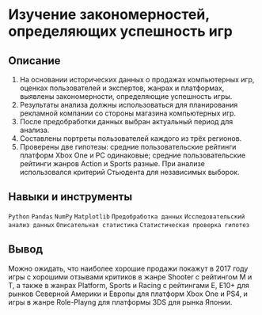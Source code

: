 # Изучение закономерностей, определяющих успешность игр
## Описание
1. На основании исторических данных о продажах компьютерных игр, оценках пользователей и экспертов, жанрах и платформах, выявлены закономерности, определяющие успешность игры.
2. Результаты анализа должны использоваться для планирования рекламной компании со стороны магазина компьютерных игр.
3. После предобработки данных выбран актуальный период для анализа.
4. Составлены портреты пользователей каждого из трёх регионов.
5. Проверены две гипотезы: средние пользовательские рейтинги платформ Xbox One и PC одинаковые; средние пользовательские рейтинги жанров Action и Sports разные. При анализе использовался критерий Стьюдента для независимых выборок.
## Навыки и инструменты
`Python` `Pandas` `NumPy` `Matplotlib` `Предобработка данных` `Исследовательский анализ данных` `Описательная статистика` `Статистическая проверка гипотез`
## Вывод
Можно ожидать, что наиболее хорошие продажи покажут в 2017 году игры с хорошими отзывами критиков в жанре Shooter с рейтингом M и T, а также в жанрах Platform, Sports и Racing с рейтингами E, E10+ для рынков Северной Америки и Европы для платформ Xbox One и PS4, и игры в жанре Role-Playng для платформы 3DS для рынка Японии.
